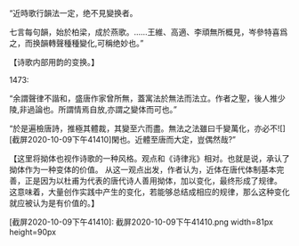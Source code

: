 “近時歌行韻法一定，绝不見變换者。

七言每句韻，始於柏梁，成於燕歌。……王維、高適、李頑無所概見，岑參特喜爲之，而换韻轉聲種種變化,可稱绝妙也。”

【诗歌内部用韵的变换。】

1473:

“余謂聲律不諧和，盛唐作家曾所無，蓋寓法於無法而法立。作者之聖，後人推少陵,非過論也。所謂情焉自放,亦謂之變体而可也。”

“於是遍檢唐詩，推極其體裁，其變至六而盡。無法之法雖曰千變萬化，亦必不![][截屏2020-10-09下午41410]閑也。近體至唐而大定，豈偶然哉?”

【这里将拗体也视作诗歌的一种风格。观点和《诗律兆》相对。也就是说，承认了拗体作为一种变体的价值。
从这一观点出发，作者认为，近体在唐代体制基本完善，正是因为以杜甫为代表的唐代诗人善用拗体，加以变化，最终形成了规律。
这意味着，大量创作实践中产生的变化，若能够总结成相应的规律，那么这种变化就应被认为是有价值的。】

[截屏2020-10-09下午41410]: 截屏2020-10-09下午41410.png width=81px height=90px